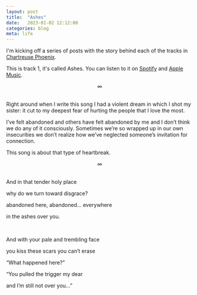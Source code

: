 ```yaml
---
layout: post
title:  "Ashes"
date:   2023-01-02 12:12:00
categories: blog
meta: life
---
```


I'm kicking off a series of posts with the story behind each of the tracks in [Chartreuse Phoenix](https://zanny.net/blog/2022/12/31/chartreuse-phoenix.html).

This is track 1, it's called Ashes. You can listen to it on [Spotify](https://open.spotify.com/track/4GSRJrLAxsARtJoonDNpL6?si=70b75dc9855a4076) and [Apple Music](https://music.apple.com/us/album/ashes/1661683512?i=1661683513).
<br />
<div align="center"> ∞ </div>
<br />

Right around when I write this song I had a violent dream in which I shot my sister: it cut to my deepest fear of hurting the people that I love the most.

I’ve felt abandoned and others have felt abandoned by me and I don’t think we do any of it consciously. Sometimes we’re so wrapped up in our own insecurities we don’t realize how we’ve neglected someone’s invitation for connection.

This song is about that type of heartbreak.
<br />
<div align="center"> ∞ </div>
<br />


And in that tender holy place

why do we turn toward disgrace?

abandoned here, abandoned... everywhere

in the ashes over you.

<br />

And with your pale and trembling face

you kiss these scars you can’t erase

“What happened here?”

“You pulled the trigger my dear

and I’m still not over you...”
